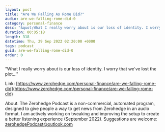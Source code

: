 ```yaml
---
layout: post
title: "Are We Falling As Rome Did?"
audio: are-we-falling-rome-did-0
category: personal-finance
desc: "&quot;What I really worry about is our loss of identity. I worry that we've lost the plot...&quot;"
duration: 00:05:18
length: 318
datetime: Thu, 29 Sep 2022 02:20:00 +0000
tags: podcast
guid: are-we-falling-rome-did-0
order: 0
---
```

&quot;What I really worry about is our loss of identity. I worry that we've lost the plot...&quot;

Link: [https://www.zerohedge.com/personal-finance/are-we-falling-rome-did](https://www.zerohedge.com/personal-finance/are-we-falling-rome-did)

About: The Zerohedge Podcast is a non-commercial, automated program, designed to give people a way to get news from Zerohedge in an audio format.  I am actively working on tweaking and improving the setup to create a better listening experience (September 2022).  Suggestions are welcome: [zerohedgePodcast@outlook.com](mailto:zerohedgePodcast@outlook.com)